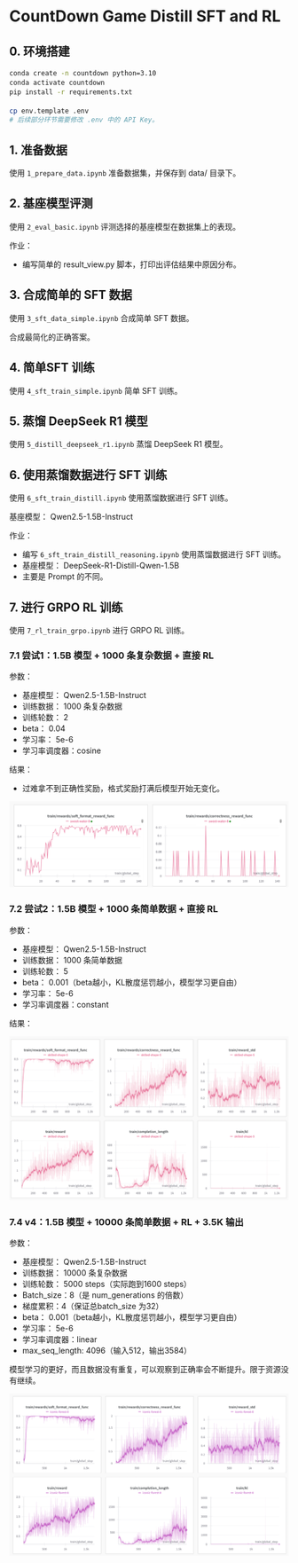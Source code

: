 # CountDown Game Distill SFT and RL

## 0. 环境搭建

```bash
conda create -n countdown python=3.10
conda activate countdown
pip install -r requirements.txt

cp env.template .env
# 后续部分环节需要修改 .env 中的 API Key。
```

## 1. 准备数据

使用 `1_prepare_data.ipynb` 准备数据集，并保存到 data/ 目录下。

## 2. 基座模型评测

使用 `2_eval_basic.ipynb` 评测选择的基座模型在数据集上的表现。

作业：

- 编写简单的 result_view.py 脚本，打印出评估结果中原因分布。

## 3. 合成简单的 SFT 数据

使用 `3_sft_data_simple.ipynb` 合成简单 SFT 数据。

合成最简化的正确答案。

## 4. 简单SFT 训练

使用 `4_sft_train_simple.ipynb` 简单 SFT 训练。

## 5. 蒸馏 DeepSeek R1 模型

使用 `5_distill_deepseek_r1.ipynb` 蒸馏 DeepSeek R1 模型。

## 6. 使用蒸馏数据进行 SFT 训练

使用 `6_sft_train_distill.ipynb` 使用蒸馏数据进行 SFT 训练。

基座模型： Qwen2.5-1.5B-Instruct

作业：

- 编写 `6_sft_train_distill_reasoning.ipynb` 使用蒸馏数据进行 SFT 训练。
- 基座模型： DeepSeek-R1-Distill-Qwen-1.5B
- 主要是 Prompt 的不同。


## 7. 进行 GRPO RL 训练

使用 `7_rl_train_grpo.ipynb` 进行 GRPO RL 训练。

### 7.1 尝试1：1.5B 模型 + 1000 条复杂数据 + 直接 RL

参数：

- 基座模型： Qwen2.5-1.5B-Instruct
- 训练数据： 1000 条复杂数据
- 训练轮数： 2
- beta： 0.04
- 学习率： 5e-6
- 学习率调度器：cosine

结果：

- 过难拿不到正确性奖励，格式奖励打满后模型开始无变化。

![](./rl1.png)

### 7.2 尝试2：1.5B 模型 + 1000 条简单数据 + 直接 RL

参数：

- 基座模型： Qwen2.5-1.5B-Instruct
- 训练数据： 1000 条简单数据
- 训练轮数： 5
- beta： 0.001（beta越小，KL散度惩罚越小，模型学习更自由）
- 学习率： 5e-6
- 学习率调度器：constant

结果：

![](./rl2.png)

### 7.4 v4：1.5B 模型 + 10000 条简单数据 + RL + 3.5K 输出

参数：

- 基座模型： Qwen2.5-1.5B-Instruct
- 训练数据： 10000 条复杂数据
- 训练轮数： 5000 steps（实际跑到1600 steps）
- Batch_size：8（是 num_generations 的倍数）
- 梯度累积：4（保证总batch_size 为32）
- beta： 0.001（beta越小，KL散度惩罚越小，模型学习更自由）
- 学习率： 5e-6
- 学习率调度器：linear
- max_seq_length: 4096（输入512，输出3584）

模型学习的更好，而且数据没有重复，可以观察到正确率会不断提升。限于资源没有继续。

![](./rl4.png)
